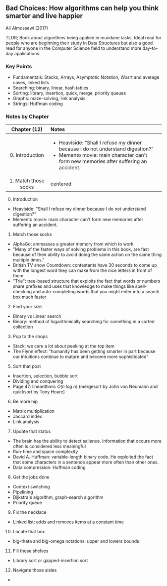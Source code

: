 ## Bad Choices: How algorithms can help you think smarter and live happier
Ali Almossawi (2017)

TLDR; Book about algorithms being applied in mundane tasks. Ideal read for people who are beginning their study in Data Structures but also a good read for anyone in the Computer Science field to understand more day-to-day applications.

### Key Points
* Fundamentals: Stacks, Arrays, Asymptotic Notation, Wosrt and average cases, linked lists
* Searching: binary, linear, hash tables
* Sorting: library, insertion, quick, merge, priority queues
* Graphs: maze-solving, link analysis
* Strings: Huffman coding

### Notes by Chapter


| Chapter (12) | Notes  |
| :-------------: | :------------- |
| 0. Introduction | <ul><li>Heaviside: "Shall I refuse my dinner because I do not understand digestion?"</li><li>Memento movie: main character can't form new memories after suffering an accident.</li></ul> |
| 1. Match those socks | centered      |



0. Introduction
* Heaviside: "Shall I refuse my dinner because I do not understand digestion?"
* Memento movie: main character can't form new memories after suffering an accident.
1. Match those socks
  * AlphaGo: ammasses a greater memory from which to work
  * "Many of the faster ways of solving problems in this book, are fast because of their ability to avoid doing the same action on the same thing multiple times."
  * British TV show Countdown: contestants have 30 seconds to come up with the longest word they can make from the nice letters in front of them
  * "Trie": tree-based structure that exploits the fact that words or numbers share prefixes and uses that knowledge to make things like spell-checking and auto-completing words that you might enter into a search box much faster
2. Find your size
  * Binary vs Linear search
  * Binary: method of logarithmically searching for something in a sorted collection
3. Pop to the shops
  * Stack: we care a lot about peeking at the top item
  * The Flynn effect: "humanity has been getting smarter in part because our intuitions continue to mature and become more sophisticated"
5. Sort that post
  * Insertion, selection, bubble sort
  * Dividing and conquering
  * Page 47: linearithmic *O(n log n)* (mergesort by John von Neumann and quicksort by Tony Hoare)
6. Be more hip
  * Matrix multiplication
  * Jaccard index
  * Link analysis
7. Update that status  
  * The brain has the ability to detect salience. Information that occurs more often is considered less meaningful
  * Run-time and space complexity
  * David A. Huffman: variable-length binary code. He exploited the fact that some characters in a sentence appear more often than other ones.
  * Data compression: Huffman coding
8. Get the jobs done
  * Context switching
  * Pipelining
  * Dijkstra's algorithm, graph-search algorithm
  * Priority queue
9. Fix the necklace  
  * Linked list: adds and removes items at a constant time
10. Locate that box  
  * big-theta and big-omega notations: upper and lowers bounds
11. Fill those shelves 
  * Library sort or gapped-insertion sort
12. Navigate those aisles
  * 
  
  

